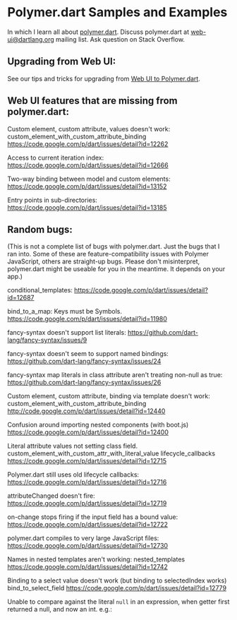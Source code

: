 # Polymer.dart Samples and Examples

In which I learn all about [polymer.dart][polymerdart]. Discuss polymer.dart at
web-ui@dartlang.org mailing list. Ask question on Stack Overflow.

## Upgrading from Web UI:

See our tips and tricks for upgrading from
[Web UI to Polymer.dart](https://www.dartlang.org/polymer-dart/upgrading-to-polymer-from-web-ui.html).

## Web UI features that are missing from polymer.dart:

Custom element, custom attribute, values doesn't work:
custom_element_with_custom_attribute_binding
https://code.google.com/p/dart/issues/detail?id=12262

Access to current iteration index:
https://code.google.com/p/dart/issues/detail?id=12666

Two-way binding between model and custom elements:
https://code.google.com/p/dart/issues/detail?id=13152

Entry points in sub-directories:
https://code.google.com/p/dart/issues/detail?id=13185

## Random bugs:

(This is not a complete list of bugs with polymer.dart. Just the bugs that
I ran into. Some of these are feature-compatibility issues with Polymer
JavaScript, others are straight-up bugs. Please don't misinterpret,
polymer.dart might be useable for you in the meantime. It depends on your app.)

conditional_templates:
https://code.google.com/p/dart/issues/detail?id=12687

bind_to_a_map:
Keys must be Symbols. https://code.google.com/p/dart/issues/detail?id=11980

fancy-syntax doesn't support list literals:
https://github.com/dart-lang/fancy-syntax/issues/9

fancy-syntax doesn't seem to support named bindings:
https://github.com/dart-lang/fancy-syntax/issues/24

fancy-syntax map literals in class attribute aren't treating non-null as true:
https://github.com/dart-lang/fancy-syntax/issues/26

Custom element, custom attribute, binding via template doesn't work:
custom_element_with_custom_attribute_binding
http://code.google.com/p/dart/issues/detail?id=12440

Confusion around importing nested components (with boot.js)
https://code.google.com/p/dart/issues/detail?id=12400

Literal attribute values not setting class field.
custom_element_with_custom_attr_with_literal_value
lifecycle_callbacks
https://code.google.com/p/dart/issues/detail?id=12715

Polymer.dart still uses old lifecycle callbacks:
https://code.google.com/p/dart/issues/detail?id=12716

attributeChanged doesn't fire:
https://code.google.com/p/dart/issues/detail?id=12719

on-change stops firing if the input field has a bound value:
https://code.google.com/p/dart/issues/detail?id=12722

polymer.dart compiles to very large JavaScript files:
https://code.google.com/p/dart/issues/detail?id=12730

Names in nested templates aren't working:
nested_templates
https://code.google.com/p/dart/issues/detail?id=12742

Binding to a select value doesn't work (but binding to selectedIndex works)
bind_to_select_field
https://code.google.com/p/dart/issues/detail?id=12779

Unable to compare against the literal `null` in an expression,
when getter first returned a null, and now an int.
e.g.: <template if="{{!numDays}}">  (works with numDays is null, not when is int)

## TODO

* CSS in external file

## Additional authors

This project received help from:

* Nelson Silva <nelson.silva@inevo.pt>
* Chris Buckett <chrisbuckett@gmail.com>
* Richard Griffith <scribe.griff@gmail.com>

[polymerdart]: https://www.dartlang.org/polymer-dart/